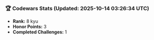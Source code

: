 ### 🏆 Codewars Stats (Updated: 2025-10-14 03:26:34 UTC)

- **Rank:** 8 kyu
- **Honor Points:** 3
- **Completed Challenges:** 1
